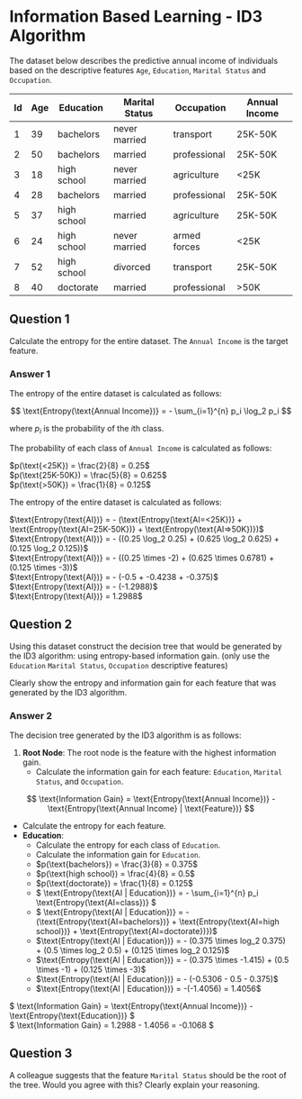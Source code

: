 
# Information Based Learning - ID3 Algorithm

The dataset below describes the predictive annual income of individuals based on the descriptive features `Age`, `Education`, `Marital Status` and `Occupation`.

| Id | Age | Education   | Marital Status | Occupation   | Annual Income |
|----|-----|-------------|----------------|--------------|---------------|
| 1  | 39  | bachelors   | never married  | transport    | 25K-50K       |
| 2  | 50  | bachelors   | married        | professional | 25K-50K       |
| 3  | 18  | high school | never married  | agriculture  | <25K          |
| 4  | 28  | bachelors   | married        | professional | 25K-50K       |
| 5  | 37  | high school | married        | agriculture  | 25K-50K       |
| 6  | 24  | high school | never married  | armed forces | <25K          |
| 7  | 52  | high school | divorced       | transport    | 25K-50K       |
| 8  | 40  | doctorate   | married        | professional | >50K          |

## Question 1

Calculate the entropy for the entire dataset. The `Annual Income` is the target feature.

### Answer 1

The entropy of the entire dataset is calculated as follows:

$$ \text{Entropy(\text{Annual Income})} = - \sum_{i=1}^{n} p_i \log_2 p_i $$

where $p_i$ is the probability of the $i$th class.

The probability of each class of `Annual Income` is calculated as follows:

$p(\text{<25K}) = \frac{2}{8} = 0.25$  
$p(\text{25K-50K}) = \frac{5}{8} = 0.625$  
$p(\text{>50K}) = \frac{1}{8} = 0.125$  

The entropy of the entire dataset is calculated as follows:

$\text{Entropy(\text{AI})} = - (\text{Entropy(\text{AI=<25K})} + \text{Entropy(\text{AI=25K-50K})} + \text{Entropy(\text{AI=>50K})})$  
$\text{Entropy(\text{AI})} = - ((0.25 \log_2 0.25) + (0.625 \log_2 0.625) + (0.125 \log_2 0.125))$  
$\text{Entropy(\text{AI})} = - ((0.25 \times -2) + (0.625 \times 0.6781) + (0.125 \times -3))$  
$\text{Entropy(\text{AI})} = - (-0.5 + -0.4238 + -0.375)$  
$\text{Entropy(\text{AI})} = - (-1.2988)$  
$\text{Entropy(\text{AI})} = 1.2988$

## Question 2

Using this dataset construct the decision tree that would be generated by the ID3 algorithm: using entropy-based information gain. (only use the `Education` `Marital Status`, `Occupation` descriptive features)

Clearly show the entropy and information gain for each feature that was generated by the ID3 algorithm.

### Answer 2

The decision tree generated by the ID3 algorithm is as follows:

1. **Root Node**: The root node is the feature with the highest information gain.  
   - Calculate the information gain for each feature: `Education`, `Marital Status`, and `Occupation`.

$$ \text{Information Gain} = \text{Entropy(\text{Annual Income})} - \text{Entropy(\text{Annual Income} | \text{Feature})} $$

   - Calculate the entropy for each feature.
 - **Education**:
   - Calculate the entropy for each class of `Education`.
   - Calculate the information gain for `Education`.
   - $p(\text{bachelors}) = \frac{3}{8} = 0.375$
   - $p(\text{high school}) = \frac{4}{8} = 0.5$
   - $p(\text{doctorate}) = \frac{1}{8} = 0.125$
   - $ \text{Entropy(\text{AI | Education})} = - \sum_{i=1}^{n} p_i \text{Entropy(\text{AI=class})} $
   - $ \text{Entropy(\text{AI | Education})} = -(\text{Entropy(\text{AI=bachelors})} + \text{Entropy(\text{AI=high school})} + \text{Entropy(\text{AI=doctorate})})$
   - $\text{Entropy(\text{AI | Education})} = - (0.375 \times log_2 0.375) + (0.5 \times log_2 0.5) + (0.125 \times log_2 0.125)$
   - $\text{Entropy(\text{AI | Education})} = - (0.375 \times -1.415) + (0.5 \times -1) + (0.125 \times -3)$
   - $\text{Entropy(\text{AI | Education})} = - (-0.5306 - 0.5 - 0.375)$  
   - $\text{Entropy(\text{AI | Education})} = -(-1.4056) = 1.4056$  


$ \text{Information Gain} = \text{Entropy(\text{Annual Income})} - \text{Entropy(\text{Education})} $  
$ \text{Information Gain} = 1.2988 - 1.4056 = -0.1068 $  


## Question 3

A colleague suggests that the feature `Marital Status` should be the root of the tree. Would you agree with this? Clearly explain your reasoning.
